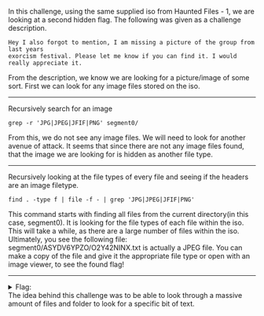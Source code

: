 In this challenge, using the same supplied iso from Haunted Files - 1, we are looking at a second hidden flag. The following was given as a challenge description.
```
Hey I also forgot to mention, I am missing a picture of the group from last years
exorcism festival. Please let me know if you can find it. I would really appreciate it.
```
From the description, we know we are looking for a picture/image of some sort. First we can look for any image files stored on the iso.
___
Recursively search for an image
```
grep -r 'JPG|JPEG|JFIF|PNG' segment0/
```
From this, we do not see any image files. We will need to look for another avenue of attack.
It seems that since there are not any image files found, that the image we are looking for is hidden as another file type.
___
Recursively looking at the file types of every file and seeing if the headers are an image filetype.
```
find . -type f | file -f - | grep 'JPG|JPEG|JFIF|PNG'
```
This command starts with finding all files from the current directory(in this case, segment0). It is looking for the file types of each file within the iso.
This will take a while, as there are a large number of files within the iso.
Ultimately, you see the following file: segment0/ASYDV6YPZO/O2Y42NINX.txt is actually a JPEG file. You can make a copy of the file and give it the appropriate file type or open with an image viewer, to see the found flag!
___
<details>
  <summary>Flag:</summary>
  sp00ky{p0lt3rg31$t}
</details>
The idea behind this challenge was to be able to look through a massive amount of files and folder to look for a specific bit of text.

